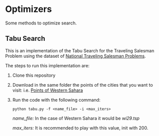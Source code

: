 # Optimizers
Some methods to optimize search.

## Tabu Search
This is an implementation of the Tabu Search for the Traveling Salesman Problem
using the dataset of  [National Traveling Salesman Problems](http://www.math.uwaterloo.ca/tsp/world/countries.html#QA).

The steps to run this implementation are:

1. Clone this repository

2. Download in the same folder the points of the cities that you want to visit:
i.e. [Points of Western Sahara](http://www.math.uwaterloo.ca/tsp/world/wi29.tsp)
   
3. Run the code with the following command:

    `python tabu.py -f <name_file> -i <max_iters>`

    *name_file:* In the case of Western Sahara it would be _wi29.tsp_

    *max_iters:* It is recommended to play with this value, init with 200.